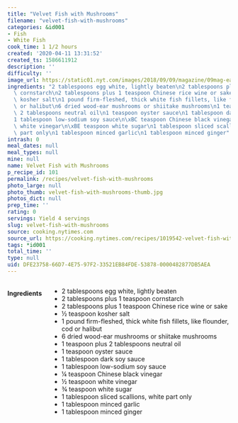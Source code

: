```yaml
---
title: "Velvet Fish with Mushrooms"
filename: "velvet-fish-with-mushrooms"
categories: &id001
- Fish
- White Fish
cook_time: 1 1/2 hours
created: '2020-04-11 13:31:52'
created_ts: 1586611912
description: ''
difficulty: ''
image_url: https://static01.nyt.com/images/2018/09/09/magazine/09mag-eat-image1/09mag-eat-image1-articleLarge.jpg
ingredients: "2 tablespoons egg white, lightly beaten\n2 tablespoons plus 1 teaspoon\
  \ cornstarch\n2 tablespoons plus 1 teaspoon Chinese rice wine or sake\n\xBD teaspoon\
  \ kosher salt\n1 pound firm-fleshed, thick white fish fillets, like flounder, cod\
  \ or halibut\n6 dried wood-ear mushrooms or shiitake mushrooms\n1 teaspoon plus\
  \ 2 tablespoons neutral oil\n1 teaspoon oyster sauce\n1 tablespoon dark soy sauce\n\
  1 tablespoon low-sodium soy sauce\n\xBC teaspoon Chinese black vinegar\n\xBD teaspoon\
  \ white vinegar\n\xBE teaspoon white sugar\n1 tablespoon sliced scallions, white\
  \ part only\n1 tablespoon minced garlic\n1 tablespoon minced ginger"
intrash: 0
meal_dates: null
meal_types: null
mine: null
name: Velvet Fish with Mushrooms
p_recipe_id: 101
permalink: /recipes/velvet-fish-with-mushrooms
photo_large: null
photo_thumb: velvet-fish-with-mushrooms-thumb.jpg
photos_dict: null
prep_time: ''
rating: 0
servings: Yield 4 servings
slug: velvet-fish-with-mushrooms
source: cooking.nytimes.com
source_url: https://cooking.nytimes.com/recipes/1019542-velvet-fish-with-mushrooms?action=click&module=Global%20Search%20Recipe%20Card&pgType=search&rank=10
tags: *id001
total_time: ''
type: null
uid: DFE23758-66D7-4E75-97F2-33521EB84FDE-53878-0000482877DB5AEA
---
```

<div class="large-8 medium-7 columns" id="writeup">	</div><!-- #writeup -->
</div><!-- #row-one -->
<div class="row" id="row-two">	<div class="medium-4 small-5 columns" id="ingredients"><h4>Ingredients</h4><div class="box box-ingredients content"><ul>
<li>2 tablespoons egg white, lightly beaten</li>
<li>2 tablespoons plus 1 teaspoon cornstarch</li>
<li>2 tablespoons plus 1 teaspoon Chinese rice wine or sake</li>
<li>½ teaspoon kosher salt</li>
<li>1 pound firm-fleshed, thick white fish fillets, like flounder, cod or halibut</li>
<li>6 dried wood-ear mushrooms or shiitake mushrooms</li>
<li>1 teaspoon plus 2 tablespoons neutral oil</li>
<li>1 teaspoon oyster sauce</li>
<li>1 tablespoon dark soy sauce</li>
<li>1 tablespoon low-sodium soy sauce</li>
<li>¼ teaspoon Chinese black vinegar</li>
<li>½ teaspoon white vinegar</li>
<li>¾ teaspoon white sugar</li>
<li>1 tablespoon sliced scallions, white part only</li>
<li>1 tablespoon minced garlic</li>
<li>1 tablespoon minced ginger</li>
</ul>
</div>	</div>	<div class="medium-6 small-7 columns" id="directions">	</div>